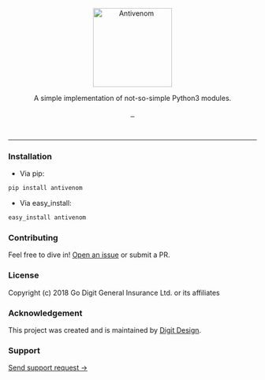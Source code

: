 <div align="center">
	<img src="https://d2h44aw7l5xdvz.cloudfront.net/antivenom/img/antivenom-site-id.svg" width="160" alt="Antivenom" />
	<p align="center">A simple implementation of not-so-simple Python3 modules.</p>
	<p align="center">
		<a href="https://github.com/digitdesign/xd/releases/latest">
			<img src="https://img.shields.io/github/release/digitdesign/antivenom.svg" alt="" />
		</a>
		<a href="https://github.com/digitdesign/xd/find/master">
			<img src="https://img.shields.io/github/repo-size/digitdesign/antivenom.svg" alt="" />
		</a>
		<a href="https://github.com/digitdesign/xd/search?l=css">
			<img src="https://img.shields.io/github/languages/top/digitdesign/antivenom.svg" alt="" />
		</a>
	</p>
</div>
<br />
<hr />

### Installation
- Via pip:
```sh
pip install antivenom
```

- Via easy_install:
```sh
easy_install antivenom
```

### Contributing
Feel free to dive in! [Open an issue](https://github.com/digitdesign/antivenom/issues/new/) or submit a PR.

### License
Copyright (c) 2018 Go Digit General Insurance Ltd. or its affiliates

### Acknowledgement
This project was created and is maintained by [Digit Design](https://godigit.design/).

### Support
[Send support request →](mailto:shaan.shivanandan@godigit.com?Subject=Support%3A%20Antivenom)
